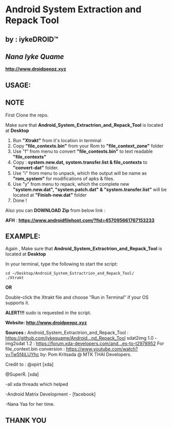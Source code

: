 # Android System Extraction and Repack Tool

## by : iykeDROID™

## _Nana Iyke Quame_

**http://www.droidpeepz.xyz**



**USAGE:**
----------
## NOTE

First Clone the repo.

Make sure that  **Android_System_Extractrion_and_Repack_Tool** is located at **Desktop**

1. Run **"Xtrakt"** from it's location in terminal 
2. Copy **"file_contexts.bin"** from your Rom to  **"file_context_zone"** folder 
2. Use "f" from menu to convert **"file_contexts.bin"** to text readable **"file_contexts"**
3. Copy : **system.new.dat, system.transfer.list & file_contexts** to **"convert-dat"** folder. 
4. Use "i" from menu to unpack, which the output will be name as **"rom_system"** for modifications of apks & files.
5. Use "y" from menu to repack, which the complete new **"system.new.dat", "system.patch.dat" & "system.transfer.list"** will be located at **"Finish-new.dat"** folder
6. Done !
  
Also you can **DOWNLOAD Zip** from below link :

**AFH** : **https://www.androidfilehost.com/?fid=457095661767153233**


## EXAMPLE:

Again , Make sure that  **Android_System_Extractrion_and_Repack_Tool** is located at **Desktop**

In your terminal, type the following to start the script:
```
cd ~/Desktop/Android_System_Extractrion_and_Repack_Tool/
./Xtrakt
```

**OR**

Double-click the Xtrakt file and choose "Run in Terminal" if your OS supports it.

**ALERT!!!**
sudo is requested in the script.

**Website:** **http://www.droidpeepz.xyz**

**Sources :**
Android_System_Extractrion_and_Repack_Tool : https://github.com/iykequame/Android...nd_Repack_Tool
sdat2img 1.0 - img2sdat 1.2 : https://forum.xda-developers.com/and...es-to-t2978952
For file_context.bin conversion : https://www.youtube.com/watch?v=Tw5f4iLUYhc by: Pom Kritsada @ MTK THAI Developers.

Credit to :
@xpirt [xda]

@SuperR. [xda]

-all xda threads which helped

-Android Matrix Development - [facebook]

-Nana Yaa for her time.


## THANK YOU
